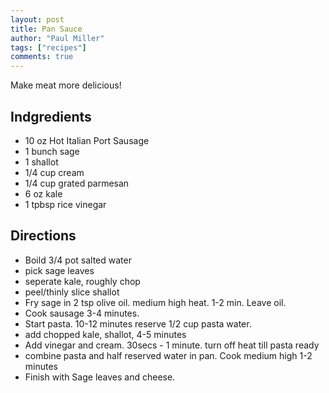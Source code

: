 ```yaml
---
layout: post
title: Pan Sauce
author: "Paul Miller"
tags: ["recipes"]
comments: true
---
```

Make meat more delicious!

## Indgredients
* 10 oz Hot Italian Port Sausage
* 1 bunch sage
* 1 shallot
* 1/4 cup cream
* 1/4 cup grated parmesan
* 6 oz kale
* 1 tpbsp rice vinegar

## Directions

* Boild 3/4 pot salted water
* pick sage leaves
* seperate kale, roughly chop
* peel/thinly slice shallot
* Fry sage in 2 tsp olive oil. medium high heat. 1-2 min. Leave oil.
* Cook sausage 3-4 minutes.
* Start pasta. 10-12 minutes reserve 1/2 cup pasta water.
* add chopped kale, shallot, 4-5 minutes
* Add vinegar and cream. 30secs - 1 minute. turn off heat till pasta ready
* combine pasta and half reserved water in pan. Cook medium high 1-2 minutes
* Finish with Sage leaves and cheese.
 
